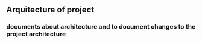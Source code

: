 ## Arquitecture of project

### documents about architecture and to document changes to the project architecture